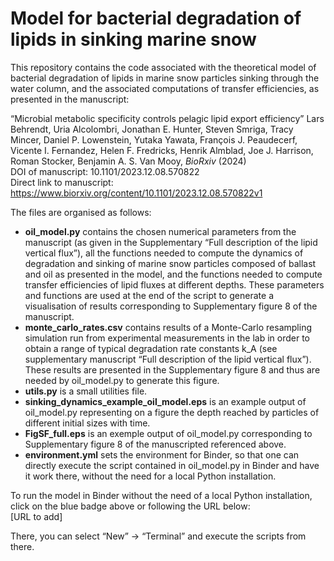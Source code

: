 # Model for bacterial degradation of lipids in sinking marine snow

This repository contains the code associated with the theoretical model of bacterial degradation of lipids in marine snow particles sinking through the water column, and the associated computations of transfer efficiencies, as presented in the manuscript:

“Microbial metabolic specificity controls pelagic lipid export efficiency” Lars Behrendt, Uria Alcolombri, Jonathan E. Hunter, Steven Smriga, Tracy Mincer, Daniel P. Lowenstein, Yutaka Yawata, François J. Peaudecerf, Vicente I. Fernandez, Helen F. Fredricks, Henrik Almblad, Joe J. Harrison, Roman Stocker, Benjamin A. S. Van Mooy, *BioRxiv* (2024)\
DOI of manuscript: 10.1101/2023.12.08.570822 \
Direct link to manuscript: https://www.biorxiv.org/content/10.1101/2023.12.08.570822v1

The files are organised as follows:
- **oil_model.py** contains the chosen numerical parameters from the manuscript (as given in the Supplementary “Full description of the lipid vertical flux”), all the functions needed to compute the dynamics of degradation and sinking of marine snow particles composed of ballast and oil as presented in the model, and the functions needed to compute transfer efficiencies of lipid fluxes at different depths. These parameters and functions are used at the end of the script to generate a visualisation of results corresponding to Supplementary figure 8 of the manuscript.
- **monte_carlo_rates.csv** contains results of a Monte-Carlo resampling simulation run from experimental measurements in the lab in order to obtain a range of typical degradation rate constants k_A  (see supplementary manuscript “Full description of the lipid vertical flux”). These results are presented in the Supplementary figure 8 and thus are needed by oil_model.py to generate this figure.
- **utils.py** is a small utilities file.
- **sinking_dynamics_example_oil_model.eps** is an example output of oil_model.py representing on a figure the depth reached by particles of different initial sizes with time.
- **FigSF_full.eps** is an exemple output of oil_model.py corresponding to Supplementary figure 8 of the manuscripted referenced above.
- **environment.yml** sets the environment for Binder, so that one can directly execute the script contained in oil_model.py in Binder and have it work there, without the need for a local Python installation.

To run the model in Binder without the need of a local Python installation, click on the blue badge above or following the URL below:\
[URL to add]

There, you can select “New” -> “Terminal” and execute the scripts from there.
